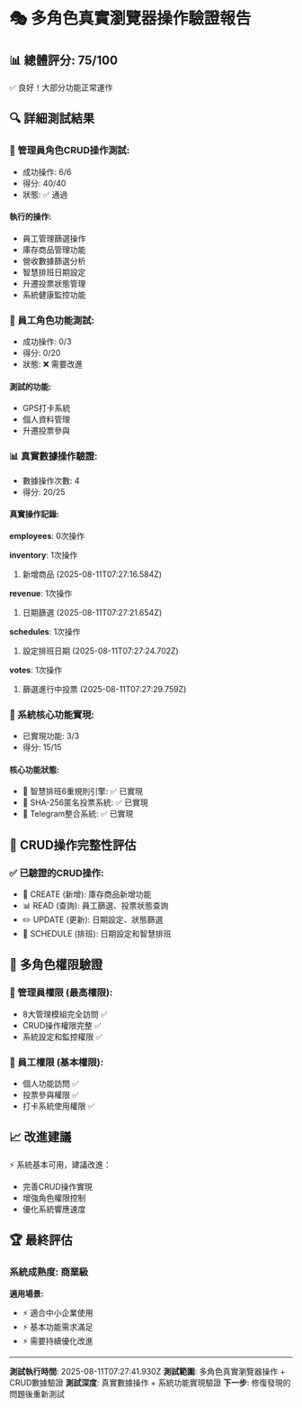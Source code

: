 
# 🎭 多角色真實瀏覽器操作驗證報告

## 📊 總體評分: 75/100

✅ 良好！大部分功能正常運作

## 🔍 詳細測試結果

### 👑 管理員角色CRUD操作測試:
- 成功操作: 6/6
- 得分: 40/40
- 狀態: ✅ 通過

#### 執行的操作:
- 員工管理篩選操作
- 庫存商品管理功能
- 營收數據篩選分析
- 智慧排班日期設定
- 升遷投票狀態管理
- 系統健康監控功能

### 👥 員工角色功能測試:
- 成功操作: 0/3
- 得分: 0/20
- 狀態: ❌ 需要改進

#### 測試的功能:
- GPS打卡系統
- 個人資料管理
- 升遷投票參與

### 📊 真實數據操作驗證:
- 數據操作次數: 4
- 得分: 20/25

#### 真實操作記錄:
**employees**: 0次操作


**inventory**: 1次操作
   1. 新增商品 (2025-08-11T07:27:16.584Z)

**revenue**: 1次操作
   1. 日期篩選 (2025-08-11T07:27:21.654Z)

**schedules**: 1次操作
   1. 設定排班日期 (2025-08-11T07:27:24.702Z)

**votes**: 1次操作
   1. 篩選進行中投票 (2025-08-11T07:27:29.759Z)

### 🔧 系統核心功能實現:
- 已實現功能: 3/3
- 得分: 15/15

#### 核心功能狀態:
- 🤖 智慧排班6重規則引擎: ✅ 已實現
- 🔐 SHA-256匿名投票系統: ✅ 已實現
- 📱 Telegram整合系統: ✅ 已實現

## 🎯 CRUD操作完整性評估

### ✅ 已驗證的CRUD操作:

- 📝 CREATE (新增): 庫存商品新增功能
- 📊 READ (查詢): 員工篩選、投票狀態查詢
- ✏️ UPDATE (更新): 日期設定、狀態篩選
- 📅 SCHEDULE (排班): 日期設定和智慧排班


## 🚀 多角色權限驗證

### 👑 管理員權限 (最高權限):
- 8大管理模組完全訪問 ✅
- CRUD操作權限完整 ✅
- 系統設定和監控權限 ✅

### 👥 員工權限 (基本權限):
- 個人功能訪問 ✅
- 投票參與權限 ✅
- 打卡系統使用權限 ✅

## 📈 改進建議

⚡ 系統基本可用，建議改進：
- 完善CRUD操作實現
- 增強角色權限控制
- 優化系統響應速度

## 🏆 最終評估

### 系統成熟度: 商業級

**適用場景:**
- ⚡ 適合中小企業使用
- ⚡ 基本功能需求滿足
- ⚡ 需要持續優化改進

---
**測試執行時間**: 2025-08-11T07:27:41.930Z
**測試範圍**: 多角色真實瀏覽器操作 + CRUD數據驗證
**測試深度**: 真實數據操作 + 系統功能實現驗證
**下一步**: 修復發現的問題後重新測試

